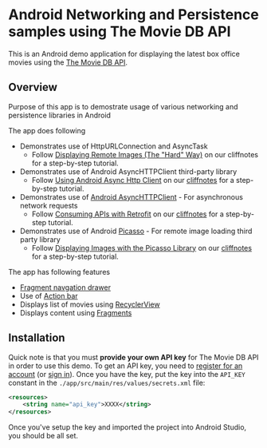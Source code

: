 # Android Networking and Persistence samples using The Movie DB API

This is an Android demo application for displaying the latest box office movies using the [The Movie DB API](https://www.themoviedb.org/documentation/api/). 

## Overview
Purpose of this app is to demostrate usage of various networking and persistence libraries in Android

The app does following

 * Demonstrates use of HttpURLConnection and AsyncTask
    * Follow [Displaying Remote Images (The "Hard" Way)](http://guides.codepath.com/android/Sending-and-Managing-Network-Requests#displaying-remote-images-the-hard-way) on our cliffnotes for a step-by-step tutorial.
 * Demonstrates use of Android AsyncHTTPClient third-party library
    * Follow [Using Android Async Http Client](http://guides.codepath.com/android/Using-Android-Async-Http-Client) on our [cliffnotes](http://guides.codepath.com/) for a step-by-step tutorial.
 * Demonstrates use of [Android AsyncHTTPClient](http://loopj.com/android-async-http/) - For asynchronous network requests
    * Follow [Consuming APIs with Retrofit](http://guides.codepath.com/android/Consuming-APIs-with-Retrofit) on our [cliffnotes](http://guides.codepath.com/) for a step-by-step tutorial.
 * Demonstrates use of Android [Picasso](http://square.github.io/picasso/) - For remote image loading third party library
    * Follow [Displaying Images with the Picasso Library](http://guides.codepath.com/android/Displaying-Images-with-the-Picasso-Library) on our [cliffnotes](http://guides.codepath.com/) for a step-by-step tutorial.

The app has following features
 * [Fragment navgation drawer](http://guides.codepath.com/android/Fragment-Navigation-Drawer)
 * Use of [Action bar](http://guides.codepath.com/android/Extended-ActionBar-Guide)
 * Displays list of movies using [RecyclerView](http://guides.codepath.com/android/Using-the-RecyclerView)
 * Displays content using [Fragments](http://guides.codepath.com/android/Creating-and-Using-Fragments)

## Installation

Quick note is that you must **provide your own API key** for The Movie DB API in order to use this demo. To get an API key, you need to [register for an account](https://www.themoviedb.org/account/signup) (or [sign in](https://www.themoviedb.org/login)). Once you have the key, put the key into the `API_KEY` constant in the `./app/src/main/res/values/secrets.xml` file: 

```xml
<resources>
    <string name="api_key">XXXX</string>
</resources>
```

Once you've setup the key and imported the project into Android Studio, you should be all set.
